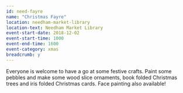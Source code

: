```yaml
---
id: need-fayre
name: "Christmas Fayre"
location: needham-market-library
location-text: Needham Market Library
event-start-date: 2018-12-02
event-start-time: 1000
event-end-time: 1600
event-category: xmas
breadcrumb: y
---
```


Everyone is welcome to have a go at some festive crafts. Paint some pebbles and make some wood slice ornaments, book folded Christmas trees and iris folded Christmas cards. Face painting also available!
